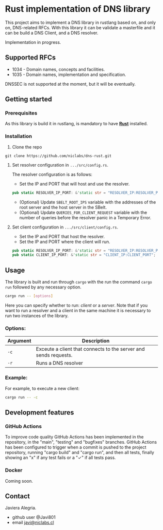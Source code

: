 # Rust implementation of DNS library

This project aims to implement a DNS library in rustlang based on, and only on, DNS-related RFCs. 
With this library it can be validate a masterfile and it can be build a DNS Client, and a DNS resolver.

Implementation in progress.

## Supported RFCs 

* 1034 - Domain names, concepts and facilities. 
* 1035 - Domain names, implementation and specification. 

DNSSEC is not supported at the moment, but it will be eventually.

## Getting started

### Prerequisites

As this library is build it in rustlang, is mandatory to have [**Rust**](https://www.rust-lang.org/learn/get-started) installed.

### Installation


1. Clone the repo

```
git clone https://github.com/niclabs/dns-rust.git
```

1. Set resolver configuration in `.../src/config.rs`. 

   The resolver configuration is as follows:

   - Set the IP and PORT that will host and use the resolver.

   ```Rust
   pub static RESOLVER_IP_PORT: &'static str = "RESOLVER_IP:RESOLVER_PORT";
   ```

   - (Optional) Update ```SBELT_ROOT_IPS``` variable with the addresses of the root server and the host server in the SBelt.
   - (Optional) Update ```QUERIES_FOR_CLIENT_REQUEST``` variable with the number of queries before the resolver panic in a Temporary Error.

2. Set client configuration in `.../src/client/config.rs`.

   - Set the IP and PORT that host the resolver.
   - Set the IP and PORT where the client will run.

   ```Rust
   pub static RESOLVER_IP_PORT: &'static str = "RESOLVER_IP:RESOLVER_PORT";
   pub static CLIENT_IP_PORT: &'static str = "CLIENT_IP:CLIENT_PORT";
   ```

## Usage

The library is built and run through `cargo` with the run the command `cargo run` followed by any necessary option. 

```sh 
cargo run -- [options]
```

Here you can specify whether to run: *client* or a *server*. Note that if you want to run a resolver and a client in the same machine it is necessary to run two instances of the library.

### Options:

| Argument | Description |
|----------|-------------|
|   `-c`   | Exceute a client that connects to the server and sends requests. |
|   `-r`   | Runs a DNS resolver |

### Example:
For example, to execute a new client:

```sh
cargo run -- -c
```
## Development features

### GitHub Actions

To improve code quality GitHub Actions has been implemented in the repository, in the "main", "testing" and "bugfixes" branches. GitHub Actions has been configured to trigger when a commit is pushed to the project repository, running "cargo build" and "cargo run", and then all tests, finally showing an "x" if any test fails or a "✓" if all tests pass.

### Docker

Coming soon.

## Contact

Javiera Alegria.
- github user @Javi801
- email javi@niclabs.cl
